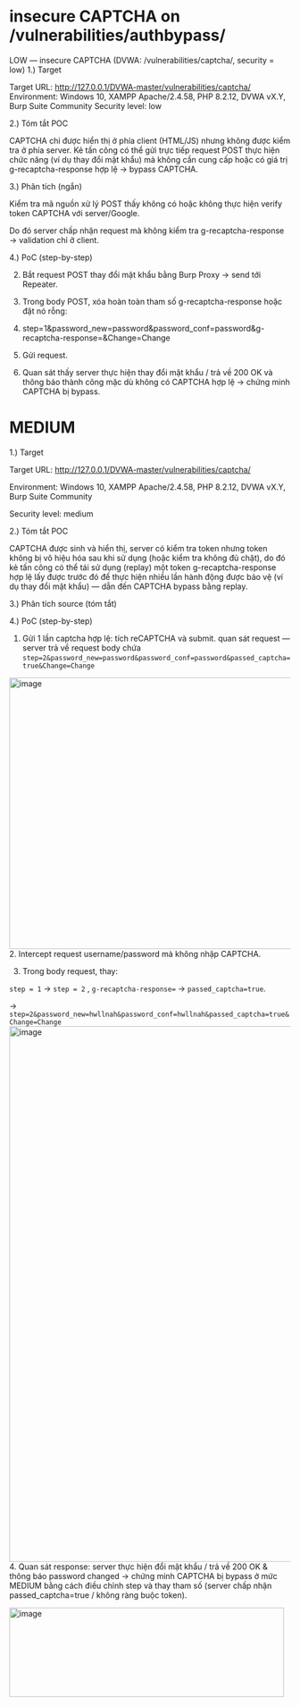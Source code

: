 # insecure CAPTCHA on /vulnerabilities/authbypass/
LOW — insecure CAPTCHA (DVWA: /vulnerabilities/captcha/, security = low)
1.) Target

Target URL: http://127.0.0.1/DVWA-master/vulnerabilities/captcha/
Environment: Windows 10, XAMPP Apache/2.4.58, PHP 8.2.12, DVWA vX.Y, Burp Suite Community
Security level: low

2.) Tóm tắt POC

CAPTCHA chỉ được hiển thị ở phía client (HTML/JS) nhưng không được kiểm tra ở phía server. Kẻ tấn công có thể gửi trực tiếp request POST thực hiện chức năng (ví dụ thay đổi mật khẩu) mà không cần cung cấp hoặc có giá trị g-recaptcha-response hợp lệ → bypass CAPTCHA.

3.) Phân tích (ngắn)

Kiểm tra mã nguồn xử lý POST thấy không có hoặc không thực hiện verify token CAPTCHA với server/Google.

Do đó server chấp nhận request mà không kiểm tra g-recaptcha-response → validation chỉ ở client.

4.) PoC (step-by-step)


2. Bắt request POST thay đổi mật khẩu bằng Burp Proxy → send tới Repeater.

3. Trong body POST, xóa hoàn toàn tham số g-recaptcha-response hoặc đặt nó rỗng:

4. step=1&password_new=password&password_conf=password&g-recaptcha-response=&Change=Change

5. Gửi request.

6. Quan sát thấy server thực hiện thay đổi mật khẩu / trả về 200 OK và thông báo thành công mặc dù không có CAPTCHA hợp lệ → chứng minh CAPTCHA bị bypass.
# MEDIUM 
1.) Target

Target URL: http://127.0.0.1/DVWA-master/vulnerabilities/captcha/

Environment: Windows 10, XAMPP Apache/2.4.58, PHP 8.2.12, DVWA vX.Y, Burp Suite Community

Security level: medium

2.) Tóm tắt POC

CAPTCHA được sinh và hiển thị, server có kiểm tra token nhưng token không bị vô hiệu hóa sau khi sử dụng (hoặc kiểm tra không đủ chặt), do đó kẻ tấn công có thể tái sử dụng (replay) một token g-recaptcha-response hợp lệ lấy được trước đó để thực hiện nhiều lần hành động được bảo vệ (ví dụ thay đổi mật khẩu) — dẫn đến CAPTCHA bypass bằng replay.

3.) Phân tích source (tóm tắt)


4.) PoC (step-by-step)

1. Gửi 1 lần captcha hợp lệ: tích reCAPTCHA và submit. quan sát request — server trả về request body chứa `step=2&password_new=password&password_conf=password&passed_captcha=true&Change=Change`
<img width="864" height="486" alt="image" src="https://github.com/user-attachments/assets/97dddcb8-d4cc-4231-81da-60cfe711802e" />
2. Intercept request username/password mà không nhập CAPTCHA.

3. Trong body request, thay:

`step = 1` → `step = 2` , `g-recaptcha-response=` → `passed_captcha=true`.

→ `step=2&password_new=hwllnah&password_conf=hwllnah&passed_captcha=true&Change=Change`
<img width="1168" height="959" alt="image" src="https://github.com/user-attachments/assets/b22b7df8-3c7d-4220-83ec-a3ce7b1cb00e" />
4. Quan sát response: server thực hiện đổi mật khẩu / trả về 200 OK & thông báo password changed → chứng minh CAPTCHA bị bypass ở mức MEDIUM bằng cách điều chỉnh step và thay tham số (server chấp nhận passed_captcha=true / không ràng buộc token).

<img width="492" height="160" alt="image" src="https://github.com/user-attachments/assets/42610de5-2fa7-4a9b-9b00-97c94639ca2b" />

